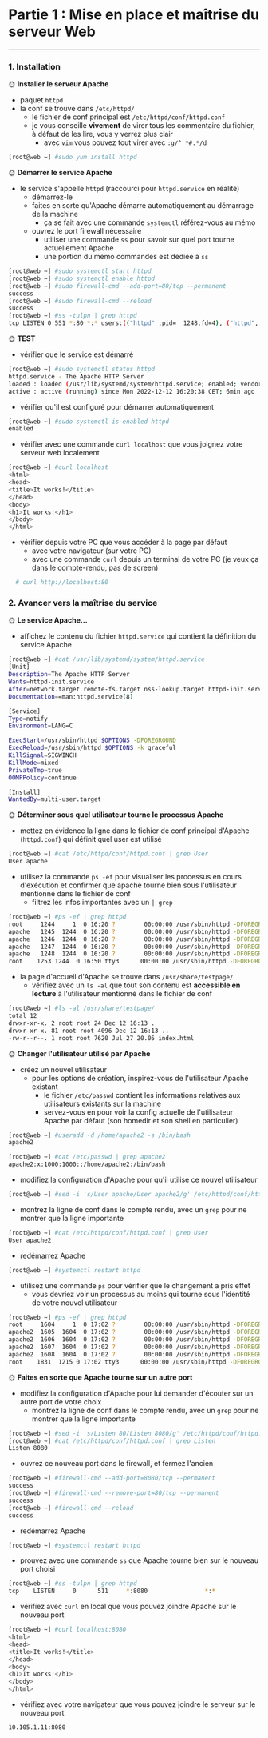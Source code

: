 # Partie 1 : Mise en place et maîtrise du serveur Web

---

### 1. Installation

🌞 **Installer le serveur Apache**

- paquet `httpd`
- la conf se trouve dans `/etc/httpd/`
  - le fichier de conf principal est `/etc/httpd/conf/httpd.conf`
  - je vous conseille **vivement** de virer tous les commentaire du fichier, à défaut de les lire, vous y verrez plus clair
    - avec `vim` vous pouvez tout virer avec `:g/^ *#.*/d`

```bash
[root@web ~] #sudo yum install httpd
```

🌞 **Démarrer le service Apache**

- le service s'appelle `httpd` (raccourci pour `httpd.service` en réalité)
  - démarrez-le
  - faites en sorte qu'Apache démarre automatiquement au démarrage de la machine
    - ça se fait avec une commande `systemctl` référez-vous au mémo
  - ouvrez le port firewall nécessaire
    - utiliser une commande `ss` pour savoir sur quel port tourne actuellement Apache
    - une portion du mémo commandes est dédiée à `ss`

```bash
[root@web ~] #sudo systemctl start httpd
[root@web ~] #sudo systemctl enable httpd
[root@web ~] #sudo firewall-cmd --add-port=80/tcp --permanent
success
[root@web ~] #sudo firewall-cmd --reload
success
[root@web ~] #ss -tulpn | grep httpd
tcp LISTEN 0 551 *:80 *:* users:(("httpd" ,pid=  1248,fd=4), ("httpd", pid=1247,fd=4), ("httpd",pid=1246,fd=4), ("httpd", pid=1244,fd=4))
```

🌞 **TEST**

- vérifier que le service est démarré

```bash
[root@web ~] #sudo systemctl status httpd
httpd.service - The Apache HTTP Server
loaded : loaded (/usr/lib/systemd/system/httpd.service; enabled; vendor preset: disabled)
active : active (running) since Mon 2022-12-12 16:20:38 CET; 6min ago
```

- vérifier qu'il est configuré pour démarrer automatiquement

```bash
[root@web ~] #sudo systemctl is-enabled httpd
enabled
```

- vérifier avec une commande `curl localhost` que vous joignez votre serveur web localement

```bash
[root@web ~] #curl localhost
<html>
<head>
<title>It works!</title>
</head>
<body>
<h1>It works!</h1>
</body>
</html>
```

- vérifier depuis votre PC que vous accéder à la page par défaut
  - avec votre navigateur (sur votre PC)
  - avec une commande `curl` depuis un terminal de votre PC (je veux ça dans le compte-rendu, pas de screen)

```bash
  # curl http://localhost:80
```

### 2. Avancer vers la maîtrise du service

🌞 **Le service Apache...**

- affichez le contenu du fichier `httpd.service` qui contient la définition du service Apache

```bash
[root@web ~] #cat /usr/lib/systemd/system/httpd.service
[Unit]
Description=The Apache HTTP Server
Wants=httpd-init.service
After=network.target remote-fs.target nss-lookup.target httpd-init.service
Documentation==man:httpd.service(8)

[Service]
Type=notify
Environment=LANG=C

ExecStart=/usr/sbin/httpd $OPTIONS -DFOREGROUND
ExecReload=/usr/sbin/httpd $OPTIONS -k graceful
KillSignal=SIGWINCH
KillMode=mixed
PrivateTmp=true
OOMPPolicy=continue

[Install]
WantedBy=multi-user.target
```

🌞 **Déterminer sous quel utilisateur tourne le processus Apache**

- mettez en évidence la ligne dans le fichier de conf principal d'Apache (`httpd.conf`) qui définit quel user est utilisé

```bash
[root@web ~] #cat /etc/httpd/conf/httpd.conf | grep User
User apache
```

- utilisez la commande `ps -ef` pour visualiser les processus en cours d'exécution et confirmer que apache tourne bien sous l'utilisateur mentionné dans le fichier de conf
  - filtrez les infos importantes avec un `| grep`

```bash
[root@web ~] #ps -ef | grep httpd
root     1244     1  0 16:20 ?        00:00:00 /usr/sbin/httpd -DFOREGROUND
apache   1245  1244  0 16:20 ?        00:00:00 /usr/sbin/httpd -DFOREGROUND
apache   1246  1244  0 16:20 ?        00:00:00 /usr/sbin/httpd -DFOREGROUND
apache   1247  1244  0 16:20 ?        00:00:00 /usr/sbin/httpd -DFOREGROUND
apache   1248  1244  0 16:20 ?        00:00:00 /usr/sbin/httpd -DFOREGROUND
root    1253 1244  0 16:50 tty3      00:00:00 /usr/sbin/httpd -DFOREGROUND
```

- la page d'accueil d'Apache se trouve dans `/usr/share/testpage/`
  - vérifiez avec un `ls -al` que tout son contenu est **accessible en lecture** à l'utilisateur mentionné dans le fichier de conf

```bash
[root@web ~] #ls -al /usr/share/testpage/
total 12
drwxr-xr-x. 2 root root 24 Dec 12 16:13 .
drwxr-xr-x. 81 root root 4096 Dec 12 16:13 ..
-rw-r--r--. 1 root root 7620 Jul 27 20.05 index.html
```


🌞 **Changer l'utilisateur utilisé par Apache**

- créez un nouvel utilisateur
  - pour les options de création, inspirez-vous de l'utilisateur Apache existant
    - le fichier `/etc/passwd` contient les informations relatives aux utilisateurs existants sur la machine
    - servez-vous en pour voir la config actuelle de l'utilisateur Apache par défaut (son homedir et son shell en particulier)

```bash
[root@web ~] #useradd -d /home/apache2 -s /bin/bash
apache2

[root@web ~] #cat /etc/passwd | grep apache2
apache2:x:1000:1000::/home/apache2:/bin/bash
```

- modifiez la configuration d'Apache pour qu'il utilise ce nouvel utilisateur

```bash
[root@web ~] #sed -i 's/User apache/User apache2/g' /etc/httpd/conf/httpd.conf
```

- montrez la ligne de conf dans le compte rendu, avec un `grep` pour ne montrer que la ligne importante

```bash
[root@web ~] #cat /etc/httpd/conf/httpd.conf | grep User
User apache2
```

- redémarrez Apache

```bash
[root@web ~] #systemctl restart httpd
```

- utilisez une commande `ps` pour vérifier que le changement a pris effet
  - vous devriez voir un processus au moins qui tourne sous l'identité de votre nouvel utilisateur

```bash
[root@web ~] #ps -ef | grep httpd
root     1604     1  0 17:02 ?        00:00:00 /usr/sbin/httpd -DFOREGROUND
apache2  1605  1604  0 17:02 ?        00:00:00 /usr/sbin/httpd -DFOREGROUND
apache2  1606  1604  0 17:02 ?        00:00:00 /usr/sbin/httpd -DFOREGROUND
apache2  1607  1604  0 17:02 ?        00:00:00 /usr/sbin/httpd -DFOREGROUND
apache2  1608  1604  0 17:02 ?        00:00:00 /usr/sbin/httpd -DFOREGROUND
root    1831  1215 0 17:02 tty3      00:00:00 /usr/sbin/httpd -DFOREGROUND
```

🌞 **Faites en sorte que Apache tourne sur un autre port**

- modifiez la configuration d'Apache pour lui demander d'écouter sur un autre port de votre choix
  - montrez la ligne de conf dans le compte rendu, avec un `grep` pour ne montrer que la ligne importante

```bash
[root@web ~] #sed -i 's/Listen 80/Listen 8080/g' /etc/httpd/conf/httpd.conf
[root@web ~] #cat /etc/httpd/conf/httpd.conf | grep Listen
Listen 8080
```

- ouvrez ce nouveau port dans le firewall, et fermez l'ancien

```bash
[root@web ~] #firewall-cmd --add-port=8080/tcp --permanent
success
[root@web ~] #firewall-cmd --remove-port=80/tcp --permanent
success
[root@web ~] #firewall-cmd --reload
success
```

- redémarrez Apache

```bash
[root@web ~] #systemctl restart httpd
```



- prouvez avec une commande `ss` que Apache tourne bien sur le nouveau port choisi

```bash
[root@web ~] #ss -tulpn | grep httpd
tcp    LISTEN     0      511     *:8080                *:*                   users:(("httpd",pid=1862,fd=4),("httpd",pid=1861,fd=4),("httpd",pid=1860,fd=4),("httpd",pid=1857,fd=4))
```

- vérifiez avec `curl` en local que vous pouvez joindre Apache sur le nouveau port
  
```bash
[root@web ~] #curl localhost:8080
<html>
<head>
<title>It works!</title>
</head>
<body>
<h1>It works!</h1>
</body>
</html>
```

- vérifiez avec votre navigateur que vous pouvez joindre le serveur sur le nouveau port

```
10.105.1.11:8080
```



